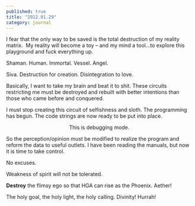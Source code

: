 ```yaml
---
published: true
title: "2012.01.29"
category: journal
---
```

I fear that the only way to be saved is the total destruction of my reality matrix.  My reality will become a toy – and my mind a tool…to explore this playground and fuck everything up.

Shaman. Human. Immortal. Vessel. Angel.

Siva. Destruction for creation. Disintegration to love.

Basically, I want to take my brain and beat it to shit. These circuits restricting me must be destroyed and rebuilt with better intentions than those who came before and conquered.

I must stop creating this circuit of selfishness and sloth. The programming has begun. The code strings are now ready to be put into place.

<p style="text-align:center;" markdown="1">This is debugging mode.</p>

So the perception/opinion must be modified to realize the program and reform the data to useful outlets. I have been reading the manuals, but now it is time to take control.

No excuses.

Weakness of spirit will not be tolerated.

**Destroy** the flimsy ego so that HGA can rise as the Phoenix. Aether!

The holy goal, the holy light, the holy calling. Divinity! Hurrah!
